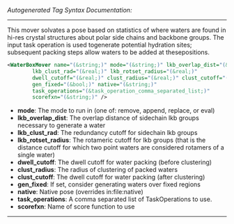 <!-- THIS IS AN AUTOGENERATED FILE: Don't edit it directly, instead change the schema definition in the code itself. -->

_Autogenerated Tag Syntax Documentation:_

---
This mover solvates a pose based on statistics of where waters are found in hi-res crystal structures about polar side chains and backbone groups.  The input task operation is used togenerate potential hydration sites; subsequent packing steps allow waters to be added at thesepositions.

```xml
<WaterBoxMover name="(&string;)" mode="(&string;)" lkb_overlap_dist="(&real;)"
        lkb_clust_rad="(&real;)" lkb_rotset_radius="(&real;)"
        dwell_cutoff="(&real;)" clust_radius="(&real;)" clust_cutoff="(&real;)"
        gen_fixed="(&bool;)" native="(&string;)"
        task_operations="(&task_operation_comma_separated_list;)"
        scorefxn="(&string;)" />
```

-   **mode**: The mode to run in (one of: remove, append, replace, or eval)
-   **lkb_overlap_dist**: The overlap distance of sidechain lkb groups necessary to generate a water
-   **lkb_clust_rad**: The redundancy cutoff for sidechain lkb groups
-   **lkb_rotset_radius**: The rotameric cutoff for lkb groups (that is the distance cutoff for which two point waters are considered rotamers of a single water)
-   **dwell_cutoff**: The dwell cutoff for water packing (before clustering)
-   **clust_radius**: The radius of clustering of packed waters
-   **clust_cutoff**: The dwell cutoff for water packing (after clustering)
-   **gen_fixed**: If set, consider generating waters over fixed regions
-   **native**: Native pose (overrides in:file:native)
-   **task_operations**: A comma separated list of TaskOperations to use.
-   **scorefxn**: Name of score function to use

---
